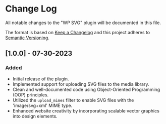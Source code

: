 # Change Log

All notable changes to the "WP SVG" plugin will be documented in this file.

The format is based on [Keep a Changelog](http://keepachangelog.com/) and this project adheres to [Semantic Versioning](http://semver.org/).

## [1.0.0] - 07-30-2023

### Added

- Initial release of the plugin.
- Implemented support for uploading SVG files to the media library.
- Clean and well-documented code using Object-Oriented Programming (OOP) principles.
- Utilized the `upload_mimes` filter to enable SVG files with the 'image/svg+xml' MIME type.
- Enhanced website creativity by incorporating scalable vector graphics into design elements.
